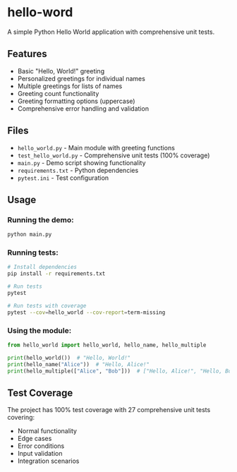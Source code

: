 # hello-word

A simple Python Hello World application with comprehensive unit tests.

## Features

- Basic "Hello, World!" greeting
- Personalized greetings for individual names
- Multiple greetings for lists of names
- Greeting count functionality
- Greeting formatting options (uppercase)
- Comprehensive error handling and validation

## Files

- `hello_world.py` - Main module with greeting functions
- `test_hello_world.py` - Comprehensive unit tests (100% coverage)
- `main.py` - Demo script showing functionality
- `requirements.txt` - Python dependencies
- `pytest.ini` - Test configuration

## Usage

### Running the demo:
```bash
python main.py
```

### Running tests:
```bash
# Install dependencies
pip install -r requirements.txt

# Run tests
pytest

# Run tests with coverage
pytest --cov=hello_world --cov-report=term-missing
```

### Using the module:
```python
from hello_world import hello_world, hello_name, hello_multiple

print(hello_world())  # "Hello, World!"
print(hello_name("Alice"))  # "Hello, Alice!"
print(hello_multiple(["Alice", "Bob"]))  # ["Hello, Alice!", "Hello, Bob!"]
```

## Test Coverage

The project has 100% test coverage with 27 comprehensive unit tests covering:
- Normal functionality
- Edge cases
- Error conditions
- Input validation
- Integration scenarios

